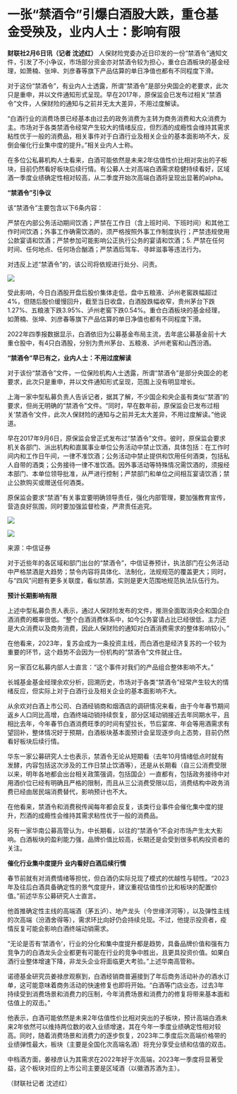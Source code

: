 # 一张“禁酒令”引爆白酒股大跌，重仓基金受殃及，业内人士：影响有限

**财联社2月6日讯（记者 沈述红）**
人保财险党委办近日印发的一份“禁酒令”通知文件，引发了不小争议，市场部分资金亦对禁酒令较为担心，重仓白酒板块的基金经理，如萧楠、张坤、刘彦春等旗下产品估算的单日净值也都有不同程度下滑。

对于这份“禁酒令”，有业内人士透露，所谓“禁酒令”是部分央国企的老要求，此次只是重申，并以文件通知形式呈现。早在2017年，原保监会已发布过相关“禁酒令”文件，人保财险的通知与之前并无太大差异，不用过度解读。

“白酒行业的消费场景已经基本由过去的政务消费为主转为商务消费和大众消费为主。市场对于各类禁酒令经常产生较大的情绪反应，但烈酒的成瘾性会维持其需求粘性优于一般的消费品，相关事件对于白酒行业及相关企业的基本面影响不大，反倒会催化行业集中度的提升。”相关业内人士称。

在多位公私募机构人士看来，白酒可能依然是未来2年估值性价比相对突出的子板块，目前仍然看好板块后续行情。有公募人士对高端白酒需求稳健持续看好，区域酒一季度业绩确定性相对较高，从二季度开始次高端白酒将呈现出显著的alpha。

**“禁酒令”引争议**

该“禁酒令”主要包含以下6条内容：

严禁在内部公务活动期间饮酒；严禁在工作日（含上班时间、下班时间）和其他工作时间饮酒；外事工作确需饮酒的，须严格按照外事工作制度执行；严禁违规使用公款宴请和饮酒；严禁参加可能影响公正执行公务的宴请和饮酒；5.
严禁在任何时间、任何地点、任何场合酗酒；严禁酒后驾车、寻衅滋事等违法行为。

对违反上述“禁酒令”的，该公司将依规进行处分、问责。

![](https://inews.gtimg.com/newsapp_bt/0/15647692970/1000)

受此影响，今日白酒股开盘后股价集体走低，盘中五粮液、泸州老窖跌幅超过4%，但随后股价缓慢回升，截至当日收盘，白酒股跌幅收窄，贵州茅台下跌1.27%、五粮液下跌3.95%、泸州老窖下跌0.54%。重仓白酒板块的基金经理，如萧楠、张坤、刘彦春等旗下产品估算的单日净值也都有不同程度下滑。

2022年四季报数据显示，白酒依旧为公募基金布局主流，去年底公募基金前十大重仓股中，有4只白酒股，分别为贵州茅台、五粮液、泸州老窖和山西汾酒。

**“禁酒令”早已有之，业内人士：不用过度解读**

对于该份“禁酒令”文件，一位保险机构人士透露，所谓“禁酒令”是部分央国企的老要求，此次只是重申，并以文件通知形式呈现，范围上没有明显增长。

上海一家中型私募负责人告诉记者，据其了解，不少国企和央企虽有类似“禁酒”的要求，但尚无明确的“禁酒令”文件。“同时，早在数年前，原保监会已发布过相关‘禁酒令’文件，此次人保财险的通知与之前并无太大差异，不用过度解读。”他说道。

早在2017年9月6日，原保监会曾正式发布过“禁酒令”文件。彼时，原保监会要求机关各部门、派出机构和直属事业单位公务活动中禁止饮酒，具体包括：在工作时间内和工作日午间，一律不准饮酒；公务活动中禁止提供和饮用任何酒类，包括私人自带的酒类；公务接待一律不准饮酒。因外事活动等特殊情况需饮酒的，须报经本部门、本单位领导批准，从严进行控制；严禁部门和单位之间相互宴请饮酒；禁止公款购买或赠送任何酒类。

原保监会要求“禁酒”有关事宜要明确领导责任，强化内部管理，要加强教育宣传，营造良好氛围，同时要加强监督检查，严肃责任追究。

![](https://inews.gtimg.com/newsapp_bt/0/15647692974/1000)

![](https://inews.gtimg.com/newsapp_bt/0/15647692976/1000)

来源：中信证券

对于近些年的各区域和部门出台的“禁酒令”，中信证券预计，执法部门在公务活动中严格禁酒是大趋势；禁令内容将具体化、法制化，法规规范的覆盖更大；同时，与“四风”问题有更多关联度，看似禁酒，实则是更大范围地规范执法队伍行为。

**预计长期影响有限**

上述中型私募负责人表示，通过人保财险发布的文件，推测全面取消央企和国企白酒消费的概率很低。“整个白酒消费体系中，如今公务宴请占比已经很低，主力还是大众消费以及商务消费，因此人保财险的通知对白酒消费需求的整体影响较小。”

在他看来，2023年，复苏会成为一条投资主线，而白酒也是经济复苏的一个较为重要的环节，这个趋势不会因为一份机构的“禁酒令”文件就止住。

另一家百亿私募内部人士直言：“这个事件对我们的产品组合整体影响不大。”

长城基金基金经理余欢分析，回溯历史，市场对于各类“禁酒令”经常产生较大的情绪反应，但实际上对于白酒行业及相关企业的基本面影响不大。

从余欢对白酒上市公司、白酒经销商和烟酒店的调研情况来看，由于今年春节期间返乡人口同比高增，白酒终端动销持续恢复，部分区域动销接近去年同期水平，且相比去年，今年春节白酒消费旺季的时间有望拉长，节后宴席、年会等用酒需求有望回补，整体情况好于预期，白酒板块基本面预计会呈现逐步向上态势，目前仍然看好板块后续行情。

华东一家公募研究人士也表示，禁酒令无论从短期看（去年10月情绪低点时就有发酵，内容包括这次涉及的工作日禁止饮酒等），还是从长期看（自三公消费受限以来，明年各地都会出台相关政策强调，包括国企）一直都有，包括政务接待中对用酒价位已经有明确且严格的限制，而且从三公消费受限以后，消费结构中政务消费已经由居民端消费替代，影响预计也不大。

在他看来，禁酒令和消费税传闻每年都会反复，该类行业事件会催化集中度的提升，烈酒的成瘾性会维持其需求粘性优于一般的消费品。

另有一家华南公募高管认为，中长期看，以往的“禁酒令”不会对市场产生太大影响。白酒板块的盈利能力强，品牌价值比较高，长期还是会受到很多机构投资者的关注。

**催化行业集中度提升 业内看好白酒后续行情**

春节前就有对消费情绪等担忧，但白酒仍实际兑现了模式的优越性与韧性。“2023年及往后白酒具备确定性的景气度提升，建议重视估值性价比和板块的配置价值。”前述华东公募研究人士直言。

他首推确定性主线的高端酒（茅五泸）、地产龙头（今世缘洋河等），以及弹性主线的次高端（汾酒舍得等），需求环比向好仍会持续兑现。不过，他提示投资者，疫情反复可能会影响白酒终端动销需求。

“无论是否有‘禁酒令’，行业的分化和集中度提升都是趋势，具备品牌价值和强有力竞争力的白酒龙头企业都更有可能在行业的竞争中胜出，且更具投资价值。如果白酒行业整体增速下降，非龙头企业将面临更大考验。”上述华南高管称。

诺德基金研究员姜禄彦观察到，白酒经销商普遍接到了年后商务活动补办的酒水订单，这可能意味着商务活动的快速修复也即将开始。“白酒等门店业态，过去3年持续受到消费场景和消费力的压制，今年消费场景和消费力的修复将带来基本面和估值上的双击。”

他表示，白酒可能依然是未来2年估值性价比相对突出的子板块，预计高端白酒未来2年依然可以维持两位数的收入业绩增速，其在今年一季度业绩确定性相对较高。同时，随着消费场景和消费力的逐步恢复，2023年二季度后次高端价格带的业绩弹性最大，板块（主要是全国化次高端名酒）将充分享受业绩和估值的双击。

中档酒方面，姜禄彦认为其需求在2022年好于次高端，2023年一季度将显著受益，这个板块对应的上市公司主要是区域酒（以徽酒苏酒为主）。

（财联社记者 沈述红）

